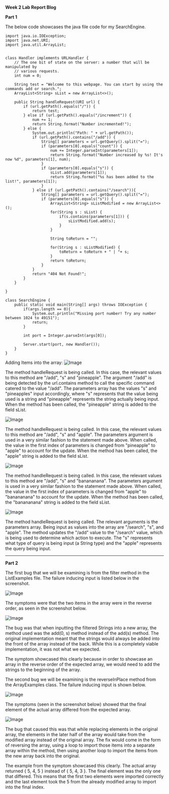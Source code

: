 __Week 2 Lab Report Blog__

__Part 1__

The below code showcases the java file code for my SearchEngine.

```
import java.io.IOException;
import java.net.URI;
import java.util.ArrayList;


class Handler implements URLHandler {
    // The one bit of state on the server: a number that will be manipulated by
    // various requests.
    int num = 0;

    String test = "Welcome to this webpage. You can start by using the commands add or search.";
    ArrayList<String> sList = new ArrayList<>();

    public String handleRequest(URI url) {
        if (url.getPath().equals("/")) {
            return test;
        } else if (url.getPath().equals("/increment")) {
            num += 1;
            return String.format("Number incremented!");
        } else {
            System.out.println("Path: " + url.getPath());
            if (url.getPath().contains("/add")) {
                String[] parameters = url.getQuery().split("=");
                if (parameters[0].equals("count")) {
                    num += Integer.parseInt(parameters[1]);
                    return String.format("Number increased by %s! It's now %d", parameters[1], num);
                }
                if (parameters[0].equals("s")) {
                    sList.add(parameters[1]);
                    return String.format("%s has been added to the list!", parameters[1]);
                }
            } else if (url.getPath().contains("/search")){
                String[] parameters = url.getQuery().split("=");
                if (parameters[0].equals("s")) {
                    ArrayList<String> sListModified = new ArrayList<>();
                    for(String s : sList) {
                        if(s.contains(parameters[1])) {
                            sListModified.add(s);
                        }
                    }

                    String toReturn = "";

                    for(String s : sListModified) {
                        toReturn = toReturn + " | "+ s;
                    }
                    return toReturn;
                }
            }
            return "404 Not Found!";
        }
    }

}

class SearchEngine {
    public static void main(String[] args) throws IOException {
        if(args.length == 0){
            System.out.println("Missing port number! Try any number between 1024 to 49151");
            return;
        }

        int port = Integer.parseInt(args[0]);

        Server.start(port, new Handler());
    }
}
```

Adding Items into the array:
![Image](lab3-screenshot1_1.png)

The method handleRequest is being called. In this case, the relevant values to this method are "/add", "s" and "pineapple". The argument "/add" is being detected by the url.contains method to call the specific command catered to the value "/add". The parameters array has the values "s" and "pineapples" input accordingly, where "s" represents that the value being used is a string and "pineapple" represents the string actually being input. When the method has been called, the "pineapple" string is added to the field sList.

![Image](lab3-screenshot1_2.png)

The method handleRequest is being called. In this case, the relevant values to this method are "/add", "s" and "apple". The parameters argument is used in a very similar fashion to the statement made above. When called, the value in the first index of parameters is changed from "pineapple" to "apple" to account for the update. When the method has been called, the "apple" string is added to the field sList.

![Image](lab3-screenshot1_3.png)

The method handleRequest is being called. In this case, the relevant values to this method are "/add", "s" and "banananana". The parameters argument is used in a very similar fashion to the statement made above. When called, the value in the first index of parameters is changed from "apple" to "banananana" to account for the update. When the method has been called, the "banananana" string is added to the field sList.

![Image](lab3-screenshot1_4.png)

The method handleRequest is being called. The relevant arguments is the parameters array. Being input as values into the array are "/search", "s", and "apple". The method updates the "/add" value to the "/search" value, which is being used to determine which action to execute. The "s" represents what type of query is being input (a String type) and the "apple" represents the query being input. 

---

__Part 2__

The first bug that we will be examining is from the filter method in the ListExamples file. The failure inducing input is listed below in the screenshot.

![Image](lab3-screenshot2_1.png)

The symptoms were that the two items in the array were in the reverse order, as seen in the screenshot below.

![Image](lab3-screenshot2_2.png)

The bug was that when inputting the filtered Strings into a new array, the method used was the add(0, s) method instead of the add(s) method. The original implementation meant that the strings would always be added into the front of the array instead of the back. While this is a completely viable implementation, it was not what we expected. 

The symptom showcased this clearly because in order to showcase an array in the reverse order of the expected array, we would need to add the strings to the beginning of the array.

The second bug we will be examining is the reverseInPlace method from the ArrayExamples class. The failure inducing input is shown below.

![Image](lab3-screenshot2_3.png)

The symptoms (seen in the screenshot below) showed that the final element of the actual array differed from the expected array. 

![Image](lab3-screenshot2_2.png)

The bug that caused this was that while replacing elements in the original array, the elements in the later half of the array would take from the modified array instead of the original array. The fix would come in the form of reversing the array, using a loop to import those items into a separate array within the method, then using another loop to import the items from the new array back into the original.

The example from the symptom showcased this clearly. The actual array returned { 5, 4, 5 } instead of { 5, 4, 3 }. The final element was the only one that differed. This means that the first two elements were imported correctly and the last element took the 5 from the already modified array to import into the final index.
